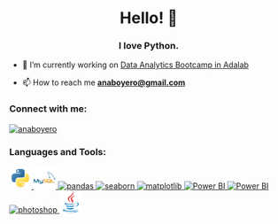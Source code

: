 <h1 align="center">Hello! 🌠</h1>
<h3 align="center">I love Python.</h3>

- 🔭 I’m currently working on [Data Analytics Bootcamp in Adalab](https://github.com/Adalab)

- 📫 How to reach me **anaboyero@gmail.com**

<h3 align="left">Connect with me:</h3>
<p align="left">
<a href="https://linkedin.com/in/anaboyero" target="blank"><img align="center" src="https://raw.githubusercontent.com/rahuldkjain/github-profile-readme-generator/master/src/images/icons/Social/linked-in-alt.svg" alt="anaboyero" height="30" width="40" /></a>
</p>

<h3 align="left">Languages and Tools:</h3>
<p align="left">  <a href="https://www.python.org" target="_blank" rel="noreferrer"> <img src="https://raw.githubusercontent.com/devicons/devicon/master/icons/python/python-original.svg" alt="python" width="40" height="40"/> </a> <a href="https://www.mysql.com/" target="_blank" rel="noreferrer"> <img src="https://raw.githubusercontent.com/devicons/devicon/master/icons/mysql/mysql-original-wordmark.svg" alt="mysql" width="40" height="40"/> </a> <a href="https://pandas.pydata.org/" target="_blank" rel="noreferrer"> <img src="https://github.com/user-attachments/assets/fd3ce9d8-c40f-482d-8abc-c627f93ad3eb" alt="pandas" width="40" height="40"/> </a> <a href="https://seaborn.pydata.org/" target="_blank" rel="noreferrer"> <img src="https://seaborn.pydata.org/_images/logo-mark-lightbg.svg" alt="seaborn" width="40" height="40"/> </a> <a href="https://matplotlib.org/" target="_blank" rel="noreferrer"> <img src="https://seeklogo.com/images/M/matplotlib-logo-7676870AC0-seeklogo.com.png" alt="matplotlib" width="40" height="40"/> </a> <a href="https://www.microsoft.com/es-es/power-platform/products/power-bi/desktop" target="_blank" rel="noreferrer"> <img src="https://www.insisoc.uva.es/wp-content/uploads/2019/05/Logo-cuadrado-con-letra-Power-BI.png" alt="Power BI" width="40" height="40"/> </a> <a href="https://www.tableau.com/es-es" target="_blank" rel="noreferrer"> <img src="https://www.conectasoftware.com/wp-content/uploads/2020/03/icono-tableau.png" alt="Power BI" width="40" height="40"/> </a><a href="https://www.photoshop.com/en" target="_blank" rel="noreferrer"> <img src="https://image.similarpng.com/very-thumbnail/2020/06/Logo-Adobe-Photoshop-CC-Vector-PNG.png" alt="photoshop" width="40" height="40"/> </a> <a href="https://www.java.com" target="_blank" rel="noreferrer"> <img src="https://raw.githubusercontent.com/devicons/devicon/master/icons/java/java-original.svg" alt="java" width="40" height="40"/> </a>


</p>

